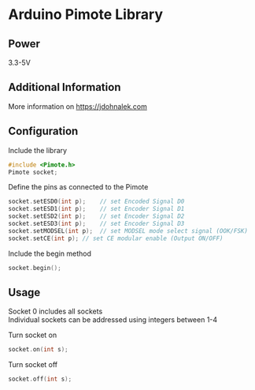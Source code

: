 # Arduino Pimote Library

## Power
3.3-5V

## Additional Information
More information on https://jdohnalek.com

## Configuration

Include the library
```C
#include <Pimote.h>
Pimote socket;
```

Define the pins as connected to the Pimote 
```C
socket.setESD0(int p);    // set Encoded Signal D0
socket.setESD1(int p);    // set Encoder Signal D1
socket.setESD2(int p);    // set Encoder Signal D2
socket.setESD3(int p);    // set Encoder Signal D3
socket.setMODSEL(int p);  // set MODSEL mode select signal (OOK/FSK)
socket.setCE(int p); // set CE modular enable (Output ON/OFF)
```
Include the begin method
```C
socket.begin();
```

## Usage

Socket 0 includes all sockets<br>
Individual sockets can be addressed using integers between 1-4

Turn socket on
```C
socket.on(int s);
```

Turn socket off
```C
socket.off(int s);

```


